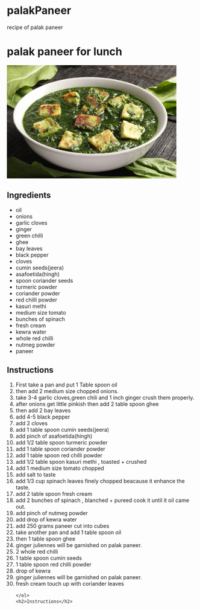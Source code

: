 # palakPaneer
recipe of palak paneer
<!DOCTYPE html>
<html lang="en">
<head>
    <meta charset="UTF-8">
    <meta name="viewport" content="width=device-width, initial-scale=1.0">
    <title>Curry Chawal</title>
    
</head>
<body>
    <h1>palak paneer for lunch</h1>
    <img src="palak paneer.jpg" height="300" alt="Palak Paneer">
    <h2>Ingredients</h2>
    <ul>
        <li>oil</li>
        <li>onions</li>
        <li>garlic cloves</li>
        <li>ginger</li>
        <li>green chilli</li>
        <li>ghee</li>
        <li>bay leaves</li>
        <li>black pepper</li>
        <li>cloves</li>
        <li>cumin seeds(jeera)</li>
        <li>asafoetida(hingh)</li>
        <li>spoon coriander seeds</li>
        <li>turmeric powder</li>
        <li> coriander powder</li>
        <li>red chilli powder</li>
        <li>kasuri methi</li>
        <li>medium size tomato</li>
        <li>bunches of spinach</li>
        <li>fresh cream</li>
        <li>kewra water</li>
        <li>whole red chilli</li>
        <li>nutmeg powder</li>
        <li>paneer</li>
    </ul>
    <h2>Instructions</h2>
    <ol>
        <li>First take a pan and put 1 Table spoon oil</li>
        <li>then add 2 medium size chopped onions.</li>
        <li>take 3-4 garlic cloves,green chili and 1 inch ginger crush them properly.</li>
        <li>after  onions get little pinkish then add 2 table spoon ghee</li>
        <li>then add 2 bay leaves</li>
        <li>add 4-5 black pepper</li>
        <li> add 2 cloves</li>
        <li> add 1 table spoon cumin seeds(jeera)</li>
        <li>add pinch of asafoetida(hingh)</li>
        <li> add 1/2 table spoon turmeric powder </li>
        <li> add 1 table spoon coriander powder</li>
        <li> add 1 table spoon red chilli powder</li>
        <li> add 1/2 table spoon kasuri methi , toasted + crushed</li>
        <li>add 1 medium size tomato chopped</li>
        <li>add salt to taste</li>
        <li>add 1/3 cup spinach leaves finely chopped beacause it enhance the taste.</li>
        <li>add 2 table spoon fresh cream</li>
        <li> add 2 bunches of spinach , blanched + pureed cook it until it oil came out.</li>
        <li> add pinch of nutmeg powder</li>
        <li>add drop of kewra water</li>
        <li>add 250 grams paneer cut into cubes</li>
        <li>take another pan and add 1 table spoon oil</li>
        <li>then 1 table spoon ghee</li>
        <li>ginger juliennes will be garnished on palak paneer.</li>
        <li>2 whole red chilli</li>
        <li>1 table spoon cumin seeds</li>
        <li>1 table spoon red chilli powder</li>
        <li>drop of kewra</li>
        <li>ginger juliennes will be garnished on palak paneer.</li>
        <li>fresh cream touch up with coriander leaves</li>

    </ol>
    <h2>Instructions</h2>
   

</body>
</html>
